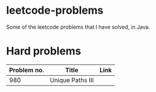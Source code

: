 # leetcode-problems
Some of the leetcode problems that I have solved, in Java.

# Hard problems
| Problem no. | Title | Link |
| -- | -- | -- |
| 980 | Unique Paths III | |
